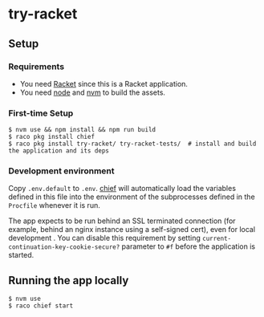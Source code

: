 # try-racket

## Setup

### Requirements

* You need [Racket] since this is a Racket application.
* You need [node] and [nvm] to build the assets.

### First-time Setup

    $ nvm use && npm install && npm run build
    $ raco pkg install chief
    $ raco pkg install try-racket/ try-racket-tests/  # install and build the application and its deps

### Development environment

Copy `.env.default` to `.env`.  [chief] will automatically load the
variables defined in this file into the environment of the
subprocesses defined in the `Procfile` whenever it is run.

The app expects to be run behind an SSL terminated connection (for
example, behind an nginx instance using a self-signed cert), even for
local development .  You can disable this requirement by setting
`current-continuation-key-cookie-secure?` parameter to `#f` before the
application is started.

## Running the app locally

    $ nvm use
    $ raco chief start


[Postgres]: https://www.postgresql.org/
[Racket]: https://racket-lang.org/
[argon2]: https://www.argon2.com/
[chief]: https://github.com/Bogdanp/racket-chief
[node]: https://nodejs.org/en/
[nvm]: https://github.com/nvm-sh/nvm
